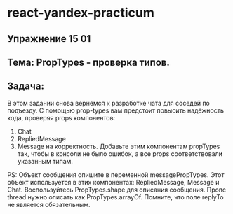 # react-yandex-practicum
## Упражнение 15 01
## Тема: PropTypes - проверка типов.
## Задача:
В этом задании снова вернёмся к разработке чата для соседей по подъезду. 
С помощью prop-types вам предстоит повысить надёжность кода, проверяя props компонентов:
1. Chat 
2. RepliedMessage 
3. Message 
на корректность. 
Добавьте этим компонентам propTypes так, чтобы в консоли не было ошибок, а все props соответствовали указанным типам.

PS: Объект сообщения опишите в переменной messagePropTypes. 
Этот объект используется в этих компонентах: RepliedMessage, Message и Chat. 
Воспользуйтесь PropTypes.shape для описания сообщения. 
Пропс thread нужно описать как PropTypes.arrayOf. 
Помните, что поле replyTo не является обязательным.
